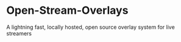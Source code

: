 # Open-Stream-Overlays
A lightning fast, locally hosted, open source overlay system for live streamers
